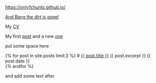 https://only1chunts.github.io/  

[And Bang the dirt is gone!](pages/bang.md)

My [CV](pages/my-cv.md)

My first [post](pages/my-first-post.md)
and a new [one](_posts/2021-01-021-readme.md)

put some space here

  {% for post in site.posts  limit:3 %}
      # <a href="{{ post.url }}">{{ post.title }}</a>
      {{ post.excerpt }} {{ post.date }}
      <br>
  {% endfor %}

and add some text after.
